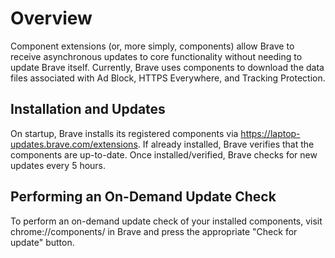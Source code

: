 # Overview

Component extensions (or, more simply, components) allow Brave to receive asynchronous updates to core functionality without needing to update Brave itself. Currently, Brave uses components to download the data files associated with Ad Block, HTTPS Everywhere, and Tracking Protection.

## Installation and Updates

On startup, Brave installs its registered components via https://laptop-updates.brave.com/extensions. If already installed, Brave verifies that the components are up-to-date. Once installed/verified, Brave checks for new updates every 5 hours.

## Performing an On-Demand Update Check

To perform an on-demand update check of your installed components, visit chrome://components/ in Brave and press the appropriate "Check for update" button.